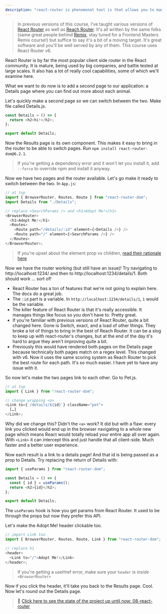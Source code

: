 ```yaml
---
description: "react-router is phenomenal tool is that allows you to manage browser navigation state in a very React way."
---
```


> In previous versions of this course, I've taught various versions of [React Router][rr] as well as [Reach Router][reach]. It's all written by the same folks (same great people behind [Remix][remix], stay tuned for a Frontend Masters Remix course!) but suffice to say it's a bit of a moving target. It's great software and you'll be well served by any of them. This course uses React Router v6.

React Router is by far the most popular client side router in the React community. It is mature, being used by big companies, and battle tested at large scales. It also has a lot of really cool capabilities, some of which we'll examine here.

What we want to do now is to add a second page to our application: a Details page where you can find out more about each animal.

Let's quickly make a second page so we can switch between the two. Make file called Details.js.

```javascript
const Details = () => {
  return <h2>hi!</h2>;
};

export default Details;
```

Now the Results page is its own component. This makes it easy to bring in the router to be able to switch pages. Run `npm install react-router-dom@6.2.1`.

> If you're getting a dependency error and it won't let you install it, add `--force` to override npm and install it anyway.

Now we have two pages and the router available. Let's go make it ready to switch between the two. In `App.js`:

```javascript
// at top
import { BrowserRouter, Routes, Route } from "react-router-dom";
import Details from "./Details";

// replace <SearchParams /> and <h1>Adopt Me!</h1>
<BrowserRouter>
  <h1>Adopt Me!</h1>
  <Routes>
    <Route path="/details/:id" element={<Details />} />
    <Route path="/" element={<SearchParams />} />
  </Routes>
</BrowserRouter>;
```

> If you're upset about the element prop vs children, [read their rationale here][element]

Now we have the router working (but still have an issue)! Try navigating to http://localhost:1234/ and then to http://localhost:1234/details/1. Both should work … sort of!

- React Router has a ton of features that we're not going to explain here. The docs do a great job.
- The `:id` part is a variable. In `http://localhost:1234/details/1`, `1` would be the variable.
- The killer feature of React Router is that it's really accessible. It manages things like focus so you don't have to. Pretty great.
- If you're familiar with previous versions of React Router, quite a bit changed here. Gone is Switch, exact, and a load of other things. They broke a lot of things to bring in the best of Reach Router. It can be a slog to keep up with react-router's changes, but at the end of the day it's hard to argue they aren't improving quite a bit.
- Previously this would have rendered both pages on the Details page because technically both pages match on a regex level. This changed with v6. Now it uses the same scoring system as Reach Router to pick the best route for each path. It's so much easier. I have yet to have any issue with it.

So now let's make the two pages link to each other. Go to Pet.js.

```javascript
// at top
import { Link } from "react-router-dom";

// change wrapping <a>
<Link to={`/details/${id}`} className="pet">
  […]
</Link>;
```

Why did we change this? Didn't the `<a>` work? It did but with a flaw: every link you clicked would end up in the browser navigating to a whole new page which means React would totally reload your entire app all over again. With `<Link>` it can intercept this and just handle that all client-side. Much faster and a better user experience.

Now each result is a link to a details page! And that id is being passed as a prop to Details. Try replacing the return of Details with:

```javascript
import { useParams } from "react-router-dom";

const Details = () => {
  const { id } = useParams();
  return <h2>{id}</h2>;
};

export default Details;
```

The `useParams` hook is how you get params from React Router. It used to be through the props but now they prefer this API.

Let's make the Adopt Me! header clickable too.

```javascript
// import Link too
import { BrowserRouter, Routes, Route, Link } from "react-router-dom";

// replace h1
<header>
  <Link to="/">Adopt Me!</Link>
</header>;
```

> If you're getting a useHref error, make sure your `header` is _inside_ `<BrowserRouter>`

Now if you click the header, it'll take you back to the Results page. Cool. Now let's round out the Details page.

> 🏁 [Click here to see the state of the project up until now: 08-react-router][step]

[rr]: https://reacttraining.com/react-router/
[reach]: https://reach.tech/router/
[rf]: https://twitter.com/ryanflorence
[step]: https://github.com/btholt/citr-v7-project/tree/master/08-react-router
[remix]: https://remix.run
[element]: https://reactrouter.com/docs/en/v6/upgrading/v5#advantages-of-route-element
